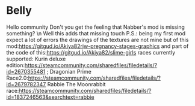 # Belly

Hello community
Don't you get the feeling that Nabber's mod is missing something? \n
Well this adds that missing touch
P.S.: being my first mod expect a lot of errors
the drawings of the textures are not mine but of this mod:https://gitgud.io/Akiya82rjw-pregnancy-stages-graphics
and part of the code of this:https://gitgud.io/Akiya82/slime-girls 
races currently supported: 
Kurin deluxe edition:https://steamcommunity.com/sharedfiles/filedetails/?id=2670355481 ;
Dragonian Prime Race2.0:https://steamcommunity.com/sharedfiles/filedetails/?id=2679782347
Rabbie The Moonrabbit race:https://steamcommunity.com/sharedfiles/filedetails/?id=1837246563&searchtext=rabbie
